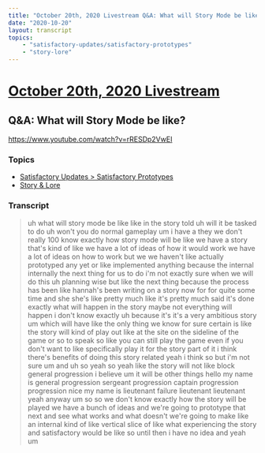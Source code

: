 ```yaml
---
title: "October 20th, 2020 Livestream Q&A: What will Story Mode be like?"
date: "2020-10-20"
layout: transcript
topics:
    - "satisfactory-updates/satisfactory-prototypes"
    - "story-lore"
---
```

# [October 20th, 2020 Livestream](../2020-10-20.md)
## Q&A: What will Story Mode be like?
https://www.youtube.com/watch?v=rRESDp2VwEI

### Topics
* [Satisfactory Updates > Satisfactory Prototypes](../topics/satisfactory-updates/satisfactory-prototypes.md)
* [Story & Lore](../topics/story-lore.md)

### Transcript

> uh what will story mode be like like in the story told uh will it be tasked to do uh won't you do normal gameplay um i have a they we don't really 100 know exactly how story mode will be like we have a story that's kind of like we have a lot of ideas of how it would work we have a lot of ideas on how to work but we we haven't like actually prototyped any yet or like implemented anything because the internal internally the next thing for us to do i'm not exactly sure when we will do this uh planning wise but like the next thing because the process has been like hannah's been writing on a story now for for quite some time and she she's like pretty much like it's pretty much said it's done exactly what will happen in the story maybe not everything will happen i don't know exactly uh because it's it's a very ambitious story um which will have like the only thing we know for sure certain is like the story will kind of play out like at the site on the sideline of the game or so to speak so like you can still play the game even if you don't want to like specifically play it for the story part of it i think there's benefits of doing this story related yeah i think so but i'm not sure um and uh so yeah so yeah like the story will not like block general progression i believe um it will be other things hello my name is general progression sergeant progression captain progression progression nice my name is lieutenant failure lieutenant lieutenant yeah anyway um so so we don't know exactly how the story will be played we have a bunch of ideas and we're going to prototype that next and see what works and what doesn't we're going to make like an internal kind of like vertical slice of like what experiencing the story and satisfactory would be like so until then i have no idea and yeah um
